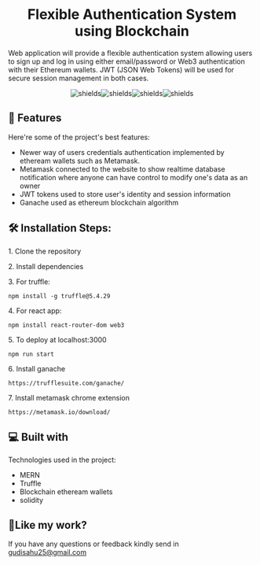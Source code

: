<h1 align="center" id="title">Flexible Authentication System using Blockchain</h1>

<p id="description">Web application will provide a flexible authentication system allowing users to sign up and log in using either email/password or Web3 authentication with their Ethereum wallets. JWT (JSON Web Tokens) will be used for secure session management in both cases.</p>

<p align="center"><img src="https://img.shields.io/badge/web3-blockchain-black" alt="shields"><img src="https://img.shields.io/badge/web3-Ganache-brown" alt="shields"><img src="https://img.shields.io/badge/web3-Metamask-orange" alt="shields"><img src="https://img.shields.io/badge/frontend-MERN-green" alt="shields"></p>

  
  
<h2>🧐 Features</h2>

Here're some of the project's best features:

*   Newer way of users credentials authentication implemented by etheream wallets such as Metamask.
*   Metamask connected to the website to show realtime database notification where anyone can have control to modify one's data as an owner
*   JWT tokens used to store user's identity and session information
*   Ganache used as ethereum blockchain algorithm

<h2>🛠️ Installation Steps:</h2>

<p>1. Clone the repository</p>

<p>2. Install dependencies</p>

<p>3. For truffle:</p>

```
npm install -g truffle@5.4.29
```

<p>4. For react app:</p>

```
npm install react-router-dom web3
```

<p>5. To deploy at localhost:3000</p>

```
npm run start
```

<p>6. Install ganache</p>

```
https://trufflesuite.com/ganache/
```

<p>7. Install metamask chrome extension</p>

```
https://metamask.io/download/
```

  
  
<h2>💻 Built with</h2>

Technologies used in the project:

*   MERN
*   Truffle
*   Blockchain etheream wallets
*   solidity

<h2>💖Like my work?</h2>

If you have any questions or feedback kindly send in gudisahu25@gmail.com
